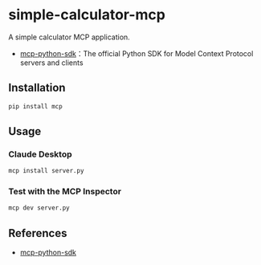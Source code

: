 # simple-calculator-mcp

A simple calculator MCP application.

- [mcp-python-sdk](https://github.com/modelcontextprotocol/python-sdk)：The official Python SDK for Model Context Protocol servers and clients

## Installation

```sh
pip install mcp
```

## Usage

### Claude Desktop 

```sh
mcp install server.py
```

### Test with the MCP Inspector

```sh
mcp dev server.py
```

## References

- [mcp-python-sdk](https://github.com/modelcontextprotocol/python-sdk)
